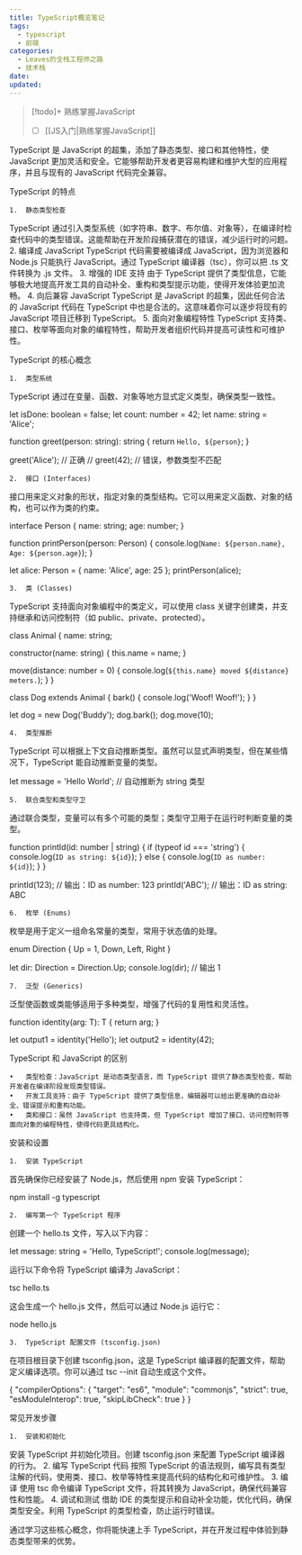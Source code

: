 ```yaml
---
title: TypeScript概览笔记
tags:
  - typescript
  - 前端
categories:
  - Leaves的全栈工程师之路
  - 技术栈
date:
updated:
---
```

> [!todo]+ 熟练掌握JavaScript
> - [ ] [[JS入门|熟练掌握JavaScript]]

TypeScript 是 JavaScript 的超集，添加了静态类型、接口和其他特性，使 JavaScript 更加灵活和安全。它能够帮助开发者更容易构建和维护大型的应用程序，并且与现有的 JavaScript 代码完全兼容。

TypeScript 的特点

	1.	静态类型检查
TypeScript 通过引入类型系统（如字符串、数字、布尔值、对象等），在编译时检查代码中的类型错误。这能帮助在开发阶段捕获潜在的错误，减少运行时的问题。
	2.	编译成 JavaScript
TypeScript 代码需要被编译成 JavaScript，因为浏览器和 Node.js 只能执行 JavaScript。通过 TypeScript 编译器（tsc），你可以把 .ts 文件转换为 .js 文件。
	3.	增强的 IDE 支持
由于 TypeScript 提供了类型信息，它能够极大地提高开发工具的自动补全、重构和类型提示功能，使得开发体验更加流畅。
	4.	向后兼容 JavaScript
TypeScript 是 JavaScript 的超集，因此任何合法的 JavaScript 代码在 TypeScript 中也是合法的。这意味着你可以逐步将现有的 JavaScript 项目迁移到 TypeScript。
	5.	面向对象编程特性
TypeScript 支持类、接口、枚举等面向对象的编程特性，帮助开发者组织代码并提高可读性和可维护性。

TypeScript 的核心概念

	1.	类型系统
TypeScript 通过在变量、函数、对象等地方显式定义类型，确保类型一致性。

let isDone: boolean = false;
let count: number = 42;
let name: string = 'Alice';

function greet(person: string): string {
  return `Hello, ${person}`;
}

greet('Alice'); // 正确
// greet(42);   // 错误，参数类型不匹配


	2.	接口 (Interfaces)
接口用来定义对象的形状，指定对象的类型结构。它可以用来定义函数、对象的结构，也可以作为类的约束。

interface Person {
  name: string;
  age: number;
}

function printPerson(person: Person) {
  console.log(`Name: ${person.name}, Age: ${person.age}`);
}

let alice: Person = { name: 'Alice', age: 25 };
printPerson(alice);


	3.	类 (Classes)
TypeScript 支持面向对象编程中的类定义，可以使用 class 关键字创建类，并支持继承和访问控制符（如 public、private、protected）。

class Animal {
  name: string;

  constructor(name: string) {
    this.name = name;
  }

  move(distance: number = 0) {
    console.log(`${this.name} moved ${distance} meters.`);
  }
}

class Dog extends Animal {
  bark() {
    console.log('Woof! Woof!');
  }
}

let dog = new Dog('Buddy');
dog.bark();
dog.move(10);


	4.	类型推断
TypeScript 可以根据上下文自动推断类型。虽然可以显式声明类型，但在某些情况下，TypeScript 能自动推断变量的类型。

let message = 'Hello World';  // 自动推断为 string 类型


	5.	联合类型和类型守卫
通过联合类型，变量可以有多个可能的类型；类型守卫用于在运行时判断变量的类型。

function printId(id: number | string) {
  if (typeof id === 'string') {
    console.log(`ID as string: ${id}`);
  } else {
    console.log(`ID as number: ${id}`);
  }
}

printId(123);      // 输出：ID as number: 123
printId('ABC');    // 输出：ID as string: ABC


	6.	枚举 (Enums)
枚举是用于定义一组命名常量的类型，常用于状态值的处理。

enum Direction {
  Up = 1,
  Down,
  Left,
  Right
}

let dir: Direction = Direction.Up;
console.log(dir); // 输出 1


	7.	泛型 (Generics)
泛型使函数或类能够适用于多种类型，增强了代码的复用性和灵活性。

function identity<T>(arg: T): T {
  return arg;
}

let output1 = identity<string>('Hello');
let output2 = identity<number>(42);



TypeScript 和 JavaScript 的区别

	•	类型检查：JavaScript 是动态类型语言，而 TypeScript 提供了静态类型检查，帮助开发者在编译阶段发现类型错误。
	•	开发工具支持：由于 TypeScript 提供了类型信息，编辑器可以给出更准确的自动补全、错误提示和重构功能。
	•	类和接口：虽然 JavaScript 也支持类，但 TypeScript 增加了接口、访问控制符等面向对象的编程特性，使得代码更具结构化。

安装和设置

	1.	安装 TypeScript
首先确保你已经安装了 Node.js，然后使用 npm 安装 TypeScript：

npm install -g typescript


	2.	编写第一个 TypeScript 程序
创建一个 hello.ts 文件，写入以下内容：

let message: string = 'Hello, TypeScript!';
console.log(message);

运行以下命令将 TypeScript 编译为 JavaScript：

tsc hello.ts

这会生成一个 hello.js 文件，然后可以通过 Node.js 运行它：

node hello.js


	3.	TypeScript 配置文件 (tsconfig.json)
在项目根目录下创建 tsconfig.json，这是 TypeScript 编译器的配置文件，帮助定义编译选项。你可以通过 tsc --init 自动生成这个文件。

{
  "compilerOptions": {
    "target": "es6",
    "module": "commonjs",
    "strict": true,
    "esModuleInterop": true,
    "skipLibCheck": true
  }
}



常见开发步骤

	1.	安装和初始化
安装 TypeScript 并初始化项目。创建 tsconfig.json 来配置 TypeScript 编译器的行为。
	2.	编写 TypeScript 代码
按照 TypeScript 的语法规则，编写具有类型注解的代码，使用类、接口、枚举等特性来提高代码的结构化和可维护性。
	3.	编译
使用 tsc 命令编译 TypeScript 文件，将其转换为 JavaScript，确保代码兼容性和性能。
	4.	调试和测试
借助 IDE 的类型提示和自动补全功能，优化代码，确保类型安全。利用 TypeScript 的类型检查，防止运行时错误。

通过学习这些核心概念，你将能快速上手 TypeScript，并在开发过程中体验到静态类型带来的优势。